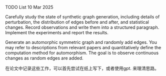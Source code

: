TODO List 10 Mar 2025

Carefully study the state of synthetic graph generation, including details of perturbation, the distribution of edges before and after, and statistical changes. Record observations and write them into a structured paragraph. Implement the experiments and report the results.  

Generate an automorphic symmetric graph and randomly add edges. You may refer to descriptions from relevant papers and quantitatively define the computation method for automorphism. The goal is to observe continuous changes as random edges are added.


在论文中记录这些工作，可以首先尝试在纸上写下，或者使用gpt. 来理清思路。